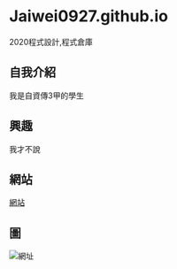 # Jaiwei0927.github.io
2020程式設計,程式倉庫


##  自我介紹
我是自資傳3甲的學生

##  興趣
我才不說

##  網站
[網站](https://hackmd.io/?nav=overview)
## 圖
![網址](https://p9.pstatp.com/large/1a08f0000591861bdab10)
